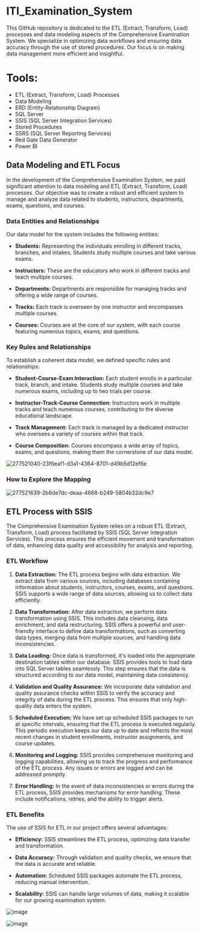 # ITI_Examination_System
This GitHub repository is dedicated to the ETL (Extract, Transform, Load) processes and data modeling aspects of the Comprehensive Examination System. We specialize in optimizing data workflows and ensuring data accuracy through the use of stored procedures. Our focus is on making data management more efficient and insightful.

# **Tools:**

- ETL (Extract, Transform, Load) Processes
- Data Modeling  
- ERD (Entity-Relationship Diagram)
- SQL Server
- SSIS (SQL Server Integration Services)
- Stored Procedures
- SSRS (SQL Server Reporting Services)
- Red Gate Data Generator
- Power BI

## Data Modeling and ETL Focus

In the development of the Comprehensive Examination System, we paid significant attention to data modeling and ETL (Extract, Transform, Load) processes. Our objective was to create a robust and efficient system to manage and analyze data related to students, instructors, departments, exams, questions, and courses.

### Data Entities and Relationships

Our data model for the system includes the following entities:

- **Students:** Representing the individuals enrolling in different tracks, branches, and intakes. Students study multiple courses and take various exams.

- **Instructors:** These are the educators who work in different tracks and teach multiple courses.

- **Departments:** Departments are responsible for managing tracks and offering a wide range of courses.

- **Tracks:** Each track is overseen by one instructor and encompasses multiple courses.

- **Courses:** Courses are at the core of our system, with each course featuring numerous topics, exams, and questions.

### Key Rules and Relationships

To establish a coherent data model, we defined specific rules and relationships:

- **Student-Course-Exam Interaction:** Each student enrolls in a particular track, branch, and intake. Students study multiple courses and take numerous exams, including up to two trials per course.

- **Instructor-Track-Course Connection:** Instructors work in multiple tracks and teach numerous courses, contributing to the diverse educational landscape.

- **Track Management:** Each track is managed by a dedicated instructor who oversees a variety of courses within that track.

- **Course Composition:** Courses encompass a wide array of topics, exams, and questions, making them the cornerstone of our data model.


![277521040-23f6eaf1-d3a1-4364-8701-d49b5d12ef6e](https://github.com/MuhammadAlmursii/ITI_Examination_System/assets/140438093/b4886ccf-8d17-431d-b8b7-4c24e62d2620)


### How to Explore the Mapping
![277521639-2b6de7dc-deaa-4668-b249-5804b32dc9e7](https://github.com/MuhammadAlmursii/ITI_Examination_System/assets/140438093/a6dc9787-226f-45a9-97c7-b2c5ebb5dd00)

## ETL Process with SSIS

The Comprehensive Examination System relies on a robust ETL (Extract, Transform, Load) process facilitated by SSIS (SQL Server Integration Services). This process ensures the efficient movement and transformation of data, enhancing data quality and accessibility for analysis and reporting.

### ETL Workflow

1. **Data Extraction:** The ETL process begins with data extraction. We extract data from various sources, including databases containing information about students, instructors, courses, exams, and questions. SSIS supports a wide range of data sources, allowing us to collect data efficiently.

2. **Data Transformation:** After data extraction, we perform data transformation using SSIS. This includes data cleansing, data enrichment, and data restructuring. SSIS offers a powerful and user-friendly interface to define data transformations, such as converting data types, merging data from multiple sources, and handling data inconsistencies.

3. **Data Loading:** Once data is transformed, it's loaded into the appropriate destination tables within our database. SSIS provides tools to load data into SQL Server tables seamlessly. This step ensures that the data is structured according to our data model, maintaining data consistency.

4. **Validation and Quality Assurance:** We incorporate data validation and quality assurance checks within SSIS to verify the accuracy and integrity of data during the ETL process. This ensures that only high-quality data enters the system.

5. **Scheduled Execution:** We have set up scheduled SSIS packages to run at specific intervals, ensuring that the ETL process is executed regularly. This periodic execution keeps our data up to date and reflects the most recent changes in student enrollments, instructor assignments, and course updates.

6. **Monitoring and Logging:** SSIS provides comprehensive monitoring and logging capabilities, allowing us to track the progress and performance of the ETL process. Any issues or errors are logged and can be addressed promptly.

7. **Error Handling:** In the event of data inconsistencies or errors during the ETL process, SSIS provides mechanisms for error handling. These include notifications, retries, and the ability to trigger alerts.

### ETL Benefits

The use of SSIS for ETL in our project offers several advantages:

- **Efficiency:** SSIS streamlines the ETL process, optimizing data transfer and transformation.

- **Data Accuracy:** Through validation and quality checks, we ensure that the data is accurate and reliable.

- **Automation:** Scheduled SSIS packages automate the ETL process, reducing manual intervention.

- **Scalability:** SSIS can handle large volumes of data, making it scalable for our growing examination system.


![image](https://github.com/MuhammadAlmursii/ITI_Examination_System/assets/140438093/ad771cb3-e8fe-4abf-8880-afdd24a614cf)

![image](https://github.com/MuhammadAlmursii/ITI_Examination_System/assets/140438093/cefa03f9-7ee1-41ca-8316-d0c488e97dd8)


